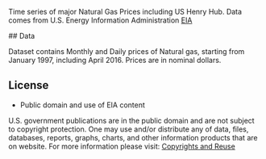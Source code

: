 Time series of major Natural Gas Prices including US Henry Hub. Data comes from U.S. Energy Information Administration [EIA](http://www.eia.gov/)

## Data

Dataset contains Monthly and Daily prices of Natural gas, starting from January 1997, including April 2016. Prices are in nominal dollars.

## License

* Public domain and use of EIA content

U.S. government publications are in the public domain and are not subject to copyright protection. One may use and/or distribute any of data, 
files, databases, reports, graphs, charts, and other information products that are on website. 
For more information please visit: [Copyrights and Reuse](http://www.eia.gov/about/copyrights_reuse.cfm)